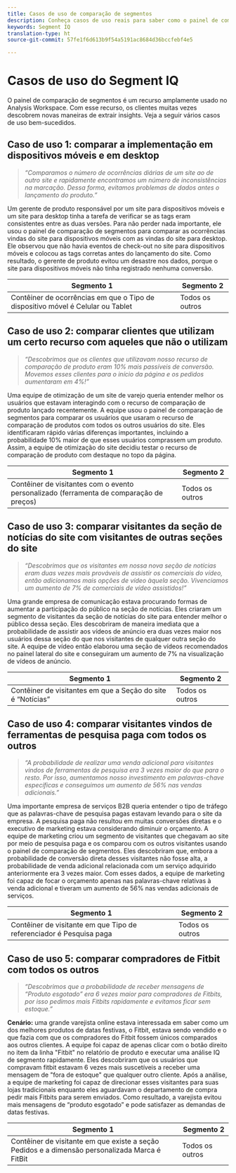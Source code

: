 ```yaml
---
title: Casos de uso de comparação de segmentos
description: Conheça casos de uso reais para saber como o painel de comparação de segmentos pode ser usado para obter insights sobre a estratégia de marketing.
keywords: Segment IQ
translation-type: ht
source-git-commit: 57fe1f6d613b9f54a5191ac8684d36bccfebf4e5

---
```



# Casos de uso do Segment IQ

O painel de comparação de segmentos é um recurso amplamente usado no Analysis Workspace. Com esse recurso, os clientes muitas vezes descobrem novas maneiras de extrair insights. Veja a seguir vários casos de uso bem-sucedidos.

## Caso de uso 1: comparar a implementação em dispositivos móveis e em desktop

> *“Comparamos o número de ocorrências diárias de um site ao de outro site e rapidamente encontramos um número de inconsistências na marcação. Dessa forma, evitamos problemas de dados antes o lançamento do produto.”*

Um gerente de produto responsável por um site para dispositivos móveis e um site para desktop tinha a tarefa de verificar se as tags eram consistentes entre as duas versões. Para não perder nada importante, ele usou o painel de comparação de segmentos para comparar as ocorrências vindas do site para dispositivos móveis com as vindas do site para desktop. Ele observou que não havia eventos de check-out no site para dispositivos móveis e colocou as tags corretas antes do lançamento do site. Como resultado, o gerente de produto evitou um desastre nos dados, porque o site para dispositivos móveis não tinha registrado nenhuma conversão.

| Segmento 1 | Segmento 2 |
|--- |--- |
| Contêiner de ocorrências em que o Tipo de dispositivo móvel é Celular ou Tablet | Todos os outros |

## Caso de uso 2: comparar clientes que utilizam um certo recurso com aqueles que não o utilizam

> *“Descobrimos que os clientes que utilizavam nosso recurso de comparação de produto eram 10% mais passíveis de conversão. Movemos esses clientes para o início da página e os pedidos aumentaram em 4%!”*

Uma equipe de otimização de um site de varejo queria entender melhor os usuários que estavam interagindo com o recurso de comparação de produto lançado recentemente. A equipe usou o painel de comparação de segmentos para comparar os usuários que usaram o recurso de comparação de produtos com todos os outros usuários do site. Eles identificaram rápido várias diferenças importantes, incluindo a probabilidade 10% maior de que esses usuários comprassem um produto. Assim, a equipe de otimização do site decidiu testar o recurso de comparação de produto com destaque no topo da página.

| Segmento 1 | Segmento 2 |
|--- |--- |
| Contêiner de visitantes com o evento personalizado (ferramenta de comparação de preços) | Todos os outros |

## Caso de uso 3: comparar visitantes da seção de notícias do site com visitantes de outras seções do site

> *“Descobrimos que os visitantes em nossa nova seção de notícias eram duas vezes mais prováveis de assistir os comerciais do vídeo, então adicionamos mais opções de vídeo àquela seção. Vivenciamos um aumento de 7% de comerciais de vídeo assistidos!”*

Uma grande empresa de comunicação estava procurando formas de aumentar a participação do público na seção de notícias. Eles criaram um segmento de visitantes da seção de notícias do site para entender melhor o público dessa seção. Eles descobriram de maneira imediata que a probabilidade de assistir aos vídeos de anúncio era duas vezes maior nos usuários dessa seção do que nos visitantes de qualquer outra seção do site. A equipe de vídeo então elaborou uma seção de vídeos recomendados no painel lateral do site e conseguiram um aumento de 7% na visualização de vídeos de anúncio.

| Segmento 1 | Segmento 2 |
|--- |--- |
| Contêiner de visitantes em que a Seção do site é “Notícias” | Todos os outros |

## Caso de uso 4: comparar visitantes vindos de ferramentas de pesquisa paga com todos os outros

> *“A probabilidade de realizar uma venda adicional para visitantes vindos de ferramentas de pesquisa era 3 vezes maior do que para o resto. Por isso, aumentamos nosso investimento em palavras-chave específicas e conseguimos um aumento de 56% nas vendas adicionais.”*

Uma importante empresa de serviços B2B queria entender o tipo de tráfego que as palavras-chave de pesquisa pagas estavam levando para o site da empresa. A pesquisa paga não resultou em muitas conversões diretas e o executivo de marketing estava considerando diminuir o orçamento. A equipe de marketing criou um segmento de visitantes que chegavam ao site por meio de pesquisa paga e os comparou com os outros visitantes usando o painel de comparação de segmentos. Eles descobriram que, embora a probabilidade de conversão direta desses visitantes não fosse alta, a probabilidade de venda adicional relacionada com um serviço adquirido anteriormente era 3 vezes maior. Com esses dados, a equipe de marketing foi capaz de focar o orçamento apenas nas palavras-chave relativas à venda adicional e tiveram um aumento de 56% nas vendas adicionais de serviços.

| Segmento 1 | Segmento 2 |
|--- |--- |
| Contêiner de visitante em que Tipo de referenciador é Pesquisa paga | Todos os outros |

## Caso de uso 5: comparar compradores de Fitbit com todos os outros

> *“Descobrimos que a probabilidade de receber mensagens de “Produto esgotado” era 6 vezes maior para compradores de Fitbits, por isso pedimos mais Fitbits rapidamente e evitamos ficar sem estoque.”*

**Cenário:** uma grande varejista online estava interessada em saber como um dos melhores produtos de datas festivas, o Fitbit, estava sendo vendido e o que fazia com que os compradores do Fitbit fossem únicos comparados aos outros clientes. A equipe foi capaz de apenas clicar com o botão direito no item da linha "Fitbit" no relatório de produto e executar uma análise IQ de segmento rapidamente. Eles descobriram que os usuários que compravam fitbit estavam 6 vezes mais suscetíveis a receber uma mensagem de "fora de estoque" que qualquer outro cliente. Após a análise, a equipe de marketing foi capaz de direcionar esses visitantes para suas lojas tradicionais enquanto eles aguardavam o departamento de compra pedir mais Fitbits para serem enviados. Como resultado, a varejista evitou mais mensagens de “produto esgotado” e pode satisfazer as demandas de datas festivas.

| Segmento 1 | Segmento 2 |
|--- |--- |
| Contêiner de visitante em que existe a seção Pedidos e a dimensão personalizada Marca é FitBit | Todos os outros |
